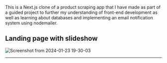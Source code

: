 This is a Next.js clone of a product scraping app that I have made as part of a guided project to further my understanding of front-end development as well as learning about databases and implementing an email notification system using nodemailer.

## Landing page with slideshow
![Screenshot from 2024-01-23 19-30-03](https://github.com/SahasT23/pricewise/assets/108793094/1757d26e-f2ca-43db-9052-5762b3557fc4)

-----------------------------------------------------------------------------------------------------------------------------------------------------------------------------------------
